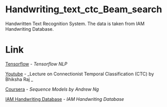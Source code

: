 # Handwriting_text_ctc_Beam_search
Handwritten Text Recognition System. The data is taken from IAM Handwriting Database. 

# Link
[Tensorflow](https://www.tensorflow.org/api_docs) - _Tensorflow NLP_

[Youtube](https://www.youtube.com/watch?v=c86gfVGcvh4) - _Lecture on Connectionist Temporal Classification (CTC) by Bhiksha Raj
_

[Coursera](https://www.coursera.org/learn/nlp-sequence-models) - _Sequence Models by Andrew Ng_

[IAM Handwriting Database](https://fki.tic.heia-fr.ch/databases/iam-handwriting-database) - _IAM Handwriting Database_

